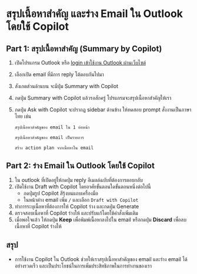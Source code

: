 
# สรุปเนื้อหาสำคัญ และร่าง Email ใน Outlook โดยใช้ Copilot

## Part 1: สรุปเนื้อหาสำคัญ (Summary by Copilot)

1. เปิดโปรแกรม Outlook หรือ [login เข้าใช้งาน Outlook ผ่านเว็บไซต์](https://outlook.office365.com/mail/)
2. เลือกเปิด email ที่มีการ reply โต้ตอบกันไปมา
3. สังเกตส่วนด้านบน จะมีปุ่ม Summary with Copilot 
4. กดปุ่ม Summary with Copilot แล้วรอสักครู่ โปรแกรมจะสรุปเนื้อหาสำคัญให้เรา
5. กดปุ่ม Ask with Copilot จะปรากฎ sidebar ด้านข้าง ให้ทดสอบ prompt สั่งงานเป็นภาษาไทย เช่น

    ```
    สรุปเนื้อหาสำคัญของ email ใน 1 ย่อหน้า
    ```
    ```
    สรุปเนื้อหาสำคัญของ email เป็นรายการ
    ```
    ```
    สร้าง action plan จากเนื้อหาใน email
    ```

## Part 2: ร่าง Email ใน Outlook โดยใช้ Copilot

1. ใน outlook ที่เปิดอยู่ให้กดปุ่ม reply อีเมลล์ฉบับที่ต้องการตอบกลับ
2. เปิดใช้งาน Draft with Copilot โดยอาศัยขั้นตอนใดขั้นตอนหนึ่งต่อไปนี้
   - กดปุ่มรูป Copilot สีรุ้งบนแถบเครื่องมือ
   - ในหน้าต่าง email เพิ่ม `/` และเลือก `Draft with Copilot`
3. ทำการระบุเนื้อหาที่ต้องการให้ Copilot ร่าง และกดปุ่ม Generate
4. ตรวจสอบเนื้อหาที่ Copilot ร่างให้ และปรับแก้โดยใช้คำสั่งเพิ่มเติม
5. เมื่อพอใจแล้ว ให้กดปุ่ม **Keep** เพื่อพิมพ์เนื้อหาลงไปใน email หรือกดปุ่ม **Discard** เพื่อลบเนื้อหาที่ Copilot ร่างให้

## สรุป

- การใช้งาน Copilot ใน Outlook ช่วยให้เราสรุปเนื้อหาสำคัญของ email และร่าง email ได้อย่างรวดเร็ว และเป็นประโยชน์ในการเพิ่มประสิทธิภาพในการทำงานของเรา